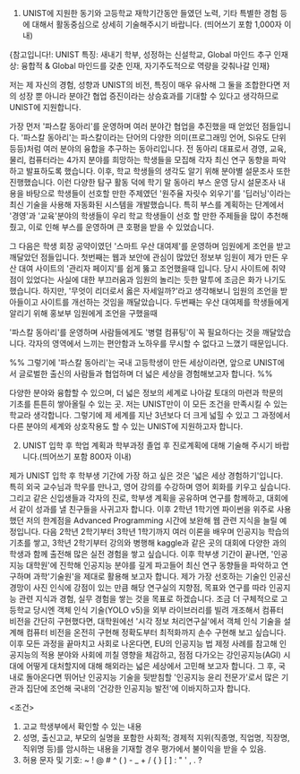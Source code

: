 1. UNIST에 지원한 동기와 고등학교 재학기간동안 들였던 노력, 기타 특별한 경험 등에 대해서 활동중심으로 상세히 기술해주시기 바랍니다. (띄어쓰기 포함 1,000자 이내)


{참고입니다!: UNIST 특징: 새내기 학부, 성정하는 신설학교, Global 마인드 추구
	인재상: 융합적 & Global 마인드를 갖춘 인재, 자기주도적으로 역량을 갖춰나갈 인재}


저는 제 자신의 경험, 성향과 UNIST의 비전, 특징이 매우 유사해 그 둘을 조합한다면 저의 성장 뿐 아니라 분야간 협업 증진이라는 상승효과를 기대할 수 있다고 생각하므로 UNIST에 지원합니다.

가장 먼저 '파스칼 동아리'를 운영하며 여러 분야간 협업을 추진했을 때 얻었던 점들입니다.
'파스칼 동아리'는 파스칼이라는 단어의 다양한 의미(프로그래밍 언어, Si유도 단위 등등)처럼 여러 분야의 융합을 추구하는 동아리입니다. 
전 동아리 대표로서 경영, 교육, 물리, 컴퓨터라는 4가지 분야를 희망하는 학생들을 모집해 각자 최신 연구 동향을 파악하고 발표하도록 했습니다.
이후, 학교 학생들의 생각도 알기 위해 분야별 설문조사 또한 진행했습니다.
이런 다양한 탐구 활동 덕에 학기 말 동아리 부스 운영 당시 설문조사 내용을 바탕으로 학생들이 선호할 만한 주제였던 '원주율 자릿수 외우기'를 '딥러닝'이라는 최신 기술을 사용해 자동화된 시스템을 개발했습니다.
특히 부스를 계획하는 단계에서 '경영'과 '교육'분야의 학생들이 우리 학교 학생들이 선호 할 만한 주제들을 많이 추천해줬고, 이로 인해 부스를 운영하며 큰 호평을 받을 수 있었습니다.

그 다음은 학생 회장 공약이였던 '스마트 우산 대여제'를 운영하며 임원에게 조언을 받고 깨달았던 점들입니다.
첫번째는 웹과 보안에 관심이 많았던 정보부 임원이 제가 만든 우산 대여 사이트의 '관리자 페이지'를 쉽게 뚫고 조언했을때 입니다.
당시 사이트에 취약점이 있었다는 사실에 대한 부끄러움과 임원의 놀리는 듯한 말투에 조금은 화가 나기도 했습니다.
하지만, '무엇이 리더로서 옳은 자세일까?'라고 생각해보니 임원의 조언을 받아들이고 사이트를 개선하는 것임을 깨달았습니다.
두번째는 우산 대여제를 학생들에게 알리기 위해 홍보부 임원에게 조언을 구했을때  




'파스칼 동아리'를 운영하며 사람들에게도 '병렬 컴퓨팅'이 꼭 필요하다는 것을 깨달았습니다. 각자의 영역에서 느끼는 편안함과 노하우를 무시할 수 없다고 느꼈기 때문입니다. 

%% 그렇기에 '파스칼 동아리'는 국내 고등학생이 만든 세상이라면, 앞으로 UNIST에서 글로벌한 출신의 사람들과 협업하며 더 넓은 세상을 경험해보고자 합니다.
 %%



다양한 분야와 융합할 수 있으며, 더 넓은 정보의 세계로 나아갈 토대의 마련과 학문의 기초를 튼튼히 쌓아올릴 수 있는 곳. 
저는 UNIST만이 이 모든 조건을 만족시킬 수 있는 학교라 생각합니다.
그렇기에 제 세계를 지난 3년보다 더 크게 넓힐 수 있고 그 과정에서 다른 분야의 세계와 상호작용도 할 수 있는 UNIST에 지원하고자 합니다.






















2. UNIST 입학 후 학업 계획과 학부과정 졸업 후 진로계획에 대해 기술해 주시기 바랍니다.(띄어쓰기 포함 800자 이내)

제가 UNIST 입학 후 학부생 기간에 가장 하고 싶은 것은 '넓은 세상 경험하기'입니다. 
특히 외국 교수님과 학우를 만나고, 영어 강의를 수강하며 영어 회화를 키우고 싶습니다. 
그리고 같은 신입생들과 각자의 진로, 학부생 계획을 공유하며 연구를 함께하고, 대회에서 같이 성과를 낼 친구들을 사귀고자 합니다. 이후 2학년 1학기엔 파이썬을 위주로 사용했던 저의 한계점을 Advanced Programming 시간에 보완해 웹 관련 지식을 늘릴 예정입니다. 
다음 2학년 2학기부터 3학년 1학기까지 여러 이론을 배우며 인공지능 학습의 기초를 쌓고, 3학년 2학기부터 강의와 병행해 kaggle과 같은 곳의 대회에 다양한 과의 학생과 함께 출전해 많은 실전 경험을 쌓고 싶습니다.
이후 학부생 기간이 끝나면, '인공지능 대학원'에 진학해 인공지능 분야를 깊게 파고들어 최신 연구 동향들을 파악하고 연구하며 과학'기술원'을 제대로 활용해 보고자 합니다. 
제가 가장 선호하는 기술인 인공신경망이 사진 인식에 강점이 있는 만큼 해당 연구실의 지향점, 목표와 연구를 따라 인공지능 관련 지식과 경험, 실무 경험을 쌓는 것을 목표로 하겠습니다. 
조금 더 구체적으로 고등학교 당시엔 객체 인식 기술(YOLO v5)을 외부 라이브러리를 빌려 개조해서 컴퓨터 비전을 간단히 구현했다면, 대학원에선 '시각 정보 처리연구실'에서 객체 인식 기술을 설계해 컴퓨터 비전을 온전히 구현해 정확도부터 최적화까지 손수 구현해 보고 싶습니다. 
이후 모든 과정을 끝마치고 사회로 나온다면, EU의 인공지능 법 제정 사례를 참고해 인공지능의 적용 분야와 사회에 끼칠 영향을 체감하고, 점점 다가오는 강인공지능(AGI) 시대에 어떻게 대처할지에 대해 해외라는 넓은 세상에서 고민해 보고자 합니다. 
그 후, 국내로 돌아온다면 뛰어난 인공지능 기술을 뒷받침할 '인공지능 윤리 전문가'로서 많은 기관과 집단에 조언해 국내의 '건강한 인공지능 발전'에 이바지하고자 합니다.


<조건>
1. 고교 학생부에서 확인할 수 있는 내용
2. 성명, 출신고교, 부모의 실명을 포함한 사회적; 경제적 지위(직종명, 직업명, 직장명, 직위명 등)를 암시하는 내용을 기재할 경우 평가에서 불이익을 받을 수 있음.
3. 허용 문자 및 기호: ~ ! @ # ^ ( ) - _ + / { } [ ] : " ' , . ?